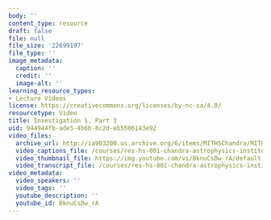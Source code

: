 ```yaml
---
body: ''
content_type: resource
draft: false
file: null
file_size: '22699197'
file_type: ''
image_metadata:
  caption: ''
  credit: ''
  image-alt: ''
learning_resource_types:
- Lecture Videos
license: https://creativecommons.org/licenses/by-nc-sa/4.0/
resourcetype: Video
title: Investigation 1, Part 3
uid: 944944fb-ade5-4b6b-8c2d-eb5506143e92
video_files:
  archive_url: http://ia903200.us.archive.org/6/items/MITHSChandra/MITHS_chandra_1_03_300k.mp4
  video_captions_file: /courses/res-hs-001-chandra-astrophysics-institute/BknuCsDw_rA_captions.webvtt
  video_thumbnail_file: https://img.youtube.com/vi/BknuCsDw_rA/default.jpg
  video_transcript_file: /courses/res-hs-001-chandra-astrophysics-institute/BknuCsDw_rA_transcript.pdf
video_metadata:
  video_speakers: ''
  video_tags: ''
  youtube_description: ''
  youtube_id: BknuCsDw_rA
---
```

